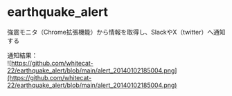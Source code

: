 # earthquake_alert
強震モニタ（Chrome拡張機能）から情報を取得し、SlackやX（twitter）へ通知する  
  
通知結果：  
![https://github.com/whitecat-22/earthquake_alert/blob/main/alert_20140102185004.png](https://github.com/whitecat-22/earthquake_alert/blob/main/alert_20140102185004.png)
